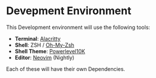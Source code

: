 # Devepment Environment

This Development environment will use the following tools:

* **Terminal**: [Alacritty]
* **Shell**: ZSH / [Oh-My-Zsh]
* **Shell Theme**: [Powerlevel10K]
* **Editor**: [Neovim] (Nightly)

Each of these will have their own Dependencies.

<!-- Tool Links --> 
[Alacritty]: https://github.com/alacritty/alacritty
[Oh-My-Zsh]: https://github.com/ohmyzsh/ohmyzsh
[Powerlevel10K]: https://github.com/romkatv/powerlevel10k
[Neovim]: https://github.com/neovim/neovim/blob/master/INSTALL.md#install-from-source
